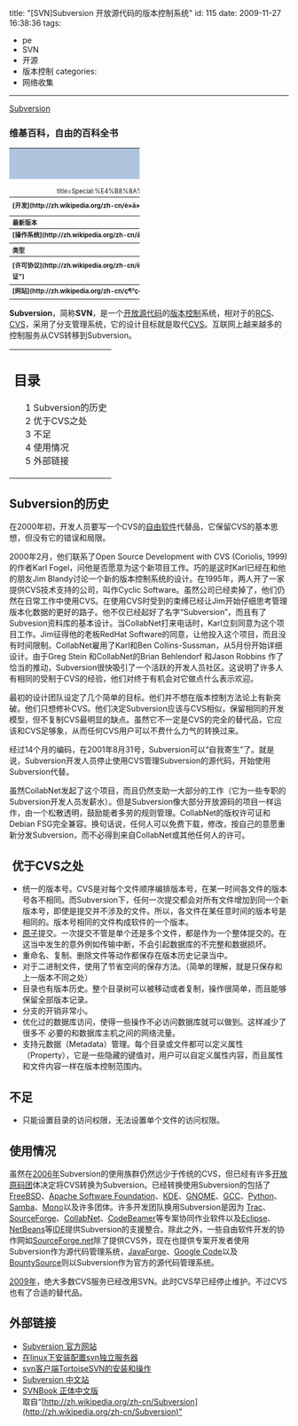 title: "[SVN]Subversion 开放源代码的版本控制系统"
id: 115
date: 2009-11-27 16:38:36
tags: 
- pe
- SVN
- 开源
- 版本控制
categories: 
- 网络收集
---

<div id="Published By Juziyue-[4]1_077656154EB9415092AD624AC29F57B8_DD19AA222F79402E88EB182AB0DF9E86">

[Subversion](http://zh.wikipedia.org/wiki/Subversion "来源")
 <div id="bodyContent"> 

### 维基百科，自由的百科全书
 <div id="contentSub"></div> <div id="jump-to-nav"></div> <table class="infobox" style="FONT-SIZE: 80%; WIDTH: 21em; TEXT-ALIGN: left" cellspacing="3"> <tbody> <tr> <th style="FONT-SIZE: 130%; BACKGROUND-COLOR: lightsteelblue; TEXT-ALIGN: center" colspan="2"> 

Subversion
 </th> </tr> <tr> <td style="TEXT-ALIGN: center" colspan="2">[File:Subversion.png](http://zh.wikipedia.org/w/index.php?title=Special:%E4%B8%8A%E4%BC%A0%E6%96%87%E4%BB%B6&amp;wpDestFile=Subversion.png "File:Subversion.png")</td> </tr> <tr> <th>[开发](http://zh.wikipedia.org/zh-cn/è»ä»¶éç¼ "软件开发")</th> <td>[CollabNet, Inc.](http://zh.wikipedia.org/w/index.php?title=CollabNet,_Inc.&amp;action=edit&amp;redlink=1 "CollabNet, Inc.（尚未撰写）")</td> </tr> <tr> <th style="WHITE-SPACE: nowrap">最新版本</th> <td>1.6.1 / <span class="bday">2009-04-10</span><span class="noprint">（7个月前</span>）</td> </tr> <tr> <th style="WHITE-SPACE: nowrap">[操作系统](http://zh.wikipedia.org/zh-cn/ä½æ¥­ç³»çµ± "操作系统")</th> <td>[跨平台](http://zh.wikipedia.org/zh-cn/è·¨å¹³å° "跨平台")</td> </tr> <tr> <th>类型</th> <td>[版本控制](http://zh.wikipedia.org/zh-cn/çæ¬æ§å¶ "版本控制")</td> </tr> <tr> <th>[许可协议](http://zh.wikipedia.org/zh-cn/è»é«è¨±å¯è­ "软件许可证")</th> <td>[Subversion许可证](http://zh.wikipedia.org/w/index.php?title=Subversion%E8%A8%B1%E5%8F%AF%E8%AD%89&amp;action=edit&amp;redlink=1 "Subversion许可证（尚未撰写）")</td> </tr> <tr> <th>[网站](http://zh.wikipedia.org/zh-cn/ç¶²ç« "网站")</th> <td>[http://subversion.tigris.org/](http://subversion.tigris.org/)</td> </tr> </tbody> </table> 

**<span lang="en" xml:lang="en">Subversion</span>**，简称**SVN**，是一个[开放源代码](http://zh.wikipedia.org/zh-cn/å¼æ¾æºä»£ç  "开放源代码")的[版本控制](http://zh.wikipedia.org/zh-cn/çæ¬æ§å¶ "版本控制")系统，相对于的[RCS](http://zh.wikipedia.org/w/index.php?title=RCS&amp;action=edit&amp;redlink=1 "RCS（尚未撰写）")、[CVS](http://zh.wikipedia.org/zh-cn/CVS "CVS")，采用了分支管理系统，它的设计目标就是取代[CVS](http://zh.wikipedia.org/zh-cn/CVS "CVS")。互联网上越来越多的控制服务从CVS转移到Subversion。
 <table class="toc" id="toc"> <tbody> <tr> <td> <div id="toctitle"> 

## 目录
 </div> 

*   <span class="tocnumber">[1 Subversion的历史](#Subversion.E7.9A.84.E5.8E.86.E5.8F.B2)</span>
*   [<span class="tocnumber">2</span> <span class="toctext">优于CVS之处</span>](#.E5.84.AA.E6.96.BCCVS.E4.B9.8B.E8.99.95)
*   [<span class="tocnumber">3</span> <span class="toctext">不足</span>](#.E4.B8.8D.E8.B6.B3)
*   [<span class="tocnumber">4</span> <span class="toctext">使用情况</span>](#.E4.BD.BF.E7.94.A8.E6.83.85.E6.B3.81)
*   [<span class="tocnumber">5</span> <span class="toctext">外部链接</span>](#.E5.A4.96.E9.83.A8.E9.8F.88.E6.8E.A5) </td> </tr> </tbody> </table> <script type="text/javascript"> //< ![CDATA[   if (window.showTocToggle) { var tocShowText = "显示"; var tocHideText = "隐藏"; showTocToggle(); }    //]]> </script> 

## <span class="mw-headline" id="Subversion.E7.9A.84.E5.8E.86.E5.8F.B2"><a id="Subversion.E7.9A.84.E5.8E.86.E5.8F.B2" name="Subversion.E7.9A.84.E5.8E.86.E5.8F.B2">Subversion的历史</a></span>

在2000年初，开发人员要写一个CVS的[自由软件](http://zh.wikipedia.org/zh-cn/èªç&plusmn;è&frac12;¯ä&raquo;¶ "自由软件")代替品，它保留CVS的基本思想，但没有它的错误和局限。

2000年2月，他们联系了Open Source Development with CVS (Coriolis, 1999)的作者Karl Fogel，问他是否愿意为这个新项目工作。巧的是这时Karl已经在和他的朋友Jim Blandy讨论一个新的版本控制系统的设计。在1995年，两人开了一家提供CVS技术支持的公司，叫作Cyclic Software。虽然公司已经卖掉了，他们仍然在日常工作中使用CVS。在使用CVS时受到的束缚已经让Jim开始仔细思考管理版本化数据的更好的路子。他不仅已经起好了名字“Subversion”，而且有了Subvesion资料库的基本设计。当CollabNet打来电话时，Karl立刻同意为这个项目工作。Jim征得他的老板RedHat Software的同意，让他投入这个项目，而且没有时间限制。CollabNet雇用了Karl和Ben Collins-Sussman，从5月份开始详细设计。由于Greg Stein 和CollabNet的Brian Behlendorf 和Jason Robbins 作了恰当的推动，Subversion很快吸引了一个活跃的开发人员社区。这说明了许多人有相同的受制于CVS的经验，他们对终于有机会对它做点什么表示欢迎。

最初的设计团队设定了几个简单的目标。他们并不想在版本控制方法论上有新突破。他们只想修补CVS。他们决定Subversion应该与CVS相似，保留相同的开发模型，但不复制CVS最明显的缺点。虽然它不一定是CVS的完全的替代品，它应该和CVS足够象，从而任何CVS用户可以不费什么力气的转换过来。

经过14个月的编码，在2001年8月31号，Subversion可以“自我寄生”了。就是说，Subversion开发人员停止使用CVS管理Subversion的源代码，开始使用Subversion代替。

虽然CollabNet发起了这个项目，而且仍然支助一大部分的工作（它为一些专职的Subversion开发人员发薪水）。但是Subversion像大部分开放源码的项目一样运作，由一个松散透明，鼓励能者多劳的规则管理。CollabNet的版权许可证和Debian FSG完全兼容。换句话说，任何人可以免费下载，修改，按自己的意愿重新分发Subversion，而不必得到来自CollabNet或其他任何人的许可。

## &nbsp;<a class="mw-headline" name=".E5.84.AA.E6.96.BCCVS.E4.B9.8B.E8.99.95">优于CVS之处</a>

*   统一的版本号。CVS是对每个文件顺序编排版本号，在某一时间各文件的版本号各不相同。而Subversion下，任何一次提交都会对所有文件增加到同一个新版本号，即使是提交并不涉及的文件。所以，各文件在某任意时间的版本号是相同的。版本号相同的文件构成软件的一个版本。
*   [原子](http://zh.wikipedia.org/w/index.php?title=%E5%8E%9F%E5%AD%90%E6%93%8D%E4%BD%9C&amp;action=edit&amp;redlink=1 "原子操作（尚未撰写）")提交。一次提交不管是单个还是多个文件，都是作为一个整体提交的。在这当中发生的意外例如传输中断，不会引起数据库的不完整和数据损坏。
*   重命名、复制、删除文件等动作都保存在版本历史记录当中。
*   对于二进制文件，使用了节省空间的保存方法。（简单的理解，就是只保存和上一版本不同之处）
*   目录也有版本历史。整个目录树可以被移动或者复制，操作很简单，而且能够保留全部版本记录。
*   分支的开销非常小。
*   优化过的数据库访问，使得一些操作不必访问数据库就可以做到。这样减少了很多不
必要的和数据库主机之间的网络流量。
*   支持元数据（Metadata）管理。每个目录或文件都可以定义属性（Property），它是一些隐藏的键值对，用户可以自定义属性内容，而且属性和文件内容一样在版本控制范围内。 

## <span class="mw-headline" id=".E4.B8.8D.E8.B6.B3"><a name=".E4.B8.8D.E8.B6.B3">不足</a></span>

*   只能设置目录的访问权限，无法设置单个文件的访问权限。 

## <a class="mw-headline" name=".E4.BD.BF.E7.94.A8.E6.83.85.E6.B3.81">使用情况</a>

虽然在[2006年](http://zh.wikipedia.org/zh-cn/2006å¹´ "2006年")Subversion的使用族群仍然远少于传统的CVS，但已经有许多[开放原码团](http://zh.wikipedia.org/zh-cn/éæ&frac34;æºä&raquo;£ç&cent;&frac14; "开放源代码")体决定将CVS转换为Subversion。已经转换使用Subversion的包括了[FreeBSD](http://zh.wikipedia.org/zh-cn/FreeBSD "FreeBSD")、[Apache Software Foundation](http://zh.wikipedia.org/zh-cn/Apache_Software_Foundation "Apache Software Foundation")、[KDE](http://zh.wikipedia.org/zh-cn/KDE "KDE")、[GNOME](http://zh.wikipedia.org/zh-cn/GNOME "GNOME")、[GCC](http://zh.wikipedia.org/zh-cn/GCC "GCC")、[Python](http://zh.wikipedia.org/zh-cn/Python "Python")、[Samba](http://zh.wikipedia.org/zh-cn/Samba "Samba")、[Mono](http://zh.wikipedia.org/zh-cn/Mono "Mono")以及许多团体。许多开发团队换用Subversion是因为 [Trac](http://zh.wikipedia.org/zh-cn/Trac "Trac")、[SourceForge](http://zh.wikipedia.org/zh-cn/SourceForge "SourceForge")、[CollabNet](http://zh.wikipedia.org/w/index.php?title=CollabNet&amp;action=edit&amp;redlink=1 "CollabNet（尚未撰写）")、[CodeBeamer](http://zh.wikipedia.org/w/index.php?title=CodeBeamer&amp;action=edit&amp;redlink=1 "CodeBeamer（尚未撰写）")等专案协同作业软件以及[Eclipse](http://zh.wikipedia.org/zh-cn/Eclipse "Eclipse")、[NetBeans](http://zh.wikipedia.org/zh-cn/NetBeans "NetBeans")等[IDE](http://zh.wikipedia.org/zh-cn/IDE "IDE")提供Subversion的支援整合。除此之外，一些自由软件开发的协作网如[SourceForge.net](http://zh.wikipedia.org/zh-cn/SourceForge.net "SourceForge.net")除了提供CVS外，现在也提供专案开发者使用Subversion作为源代码管理系统，[JavaForge](http://zh.wikipedia.org/zh-cn/JavaForge "JavaForge")、[Google Code](http://zh.wikipedia.org/zh-cn/Google_Code "Google Code")以及[BountySource](http://zh.wikipedia.org/w/index.php?title=BountySource&amp;action=edit&amp;redlink=1 "BountySource（尚未撰写）")则以Subversion作为官方的源代码管理系统。

[2009年](http://zh.wikipedia.org/zh-cn/2009å¹´ "2009年")，绝大多数CVS服务已经改用SVN。此时CVS早已经停止维护。不过CVS也有了合适的替代品。

## <a class="mw-headline" name=".E5.A4.96.E9.83.A8.E9.8F.88.E6.8E.A5">外部链接</a>

*   [Subversion 官方网站](http://subversion.tigris.org/)
*   [在linux下安装配置svn独立服务器](http://jijian91.com/blog20061020/svn-subversion-install-configure.html)
*   [svn客户端TortoiseSVN的安装和操作](http://jijian91.com/blog20061215/tortoisesvn.html)
*   [Subversion 中文站](http://www.subversion.org.cn/)
*   [SVNBook 正体中文版](http://svn.stu.edu.tw/svnbook/) <!--  NewPP limit report Preprocessor node count: 265/1000000 Post-expand include size: 1862/2048000 bytes Template argument size: 557/2048000 bytes Expensive parser function count: 0/500 --><!-- Saved in parser cache with key zhwiki:pcache:idhash:171159-0!1!0!!zh-cn!2!zh-cn and timestamp 20091125021950 --> <div class="printfooter">取自“[http://zh.wikipedia.org/zh-cn/Subversion](http://zh.wikipedia.org/zh-cn/Subversion)”</div> </div></div>